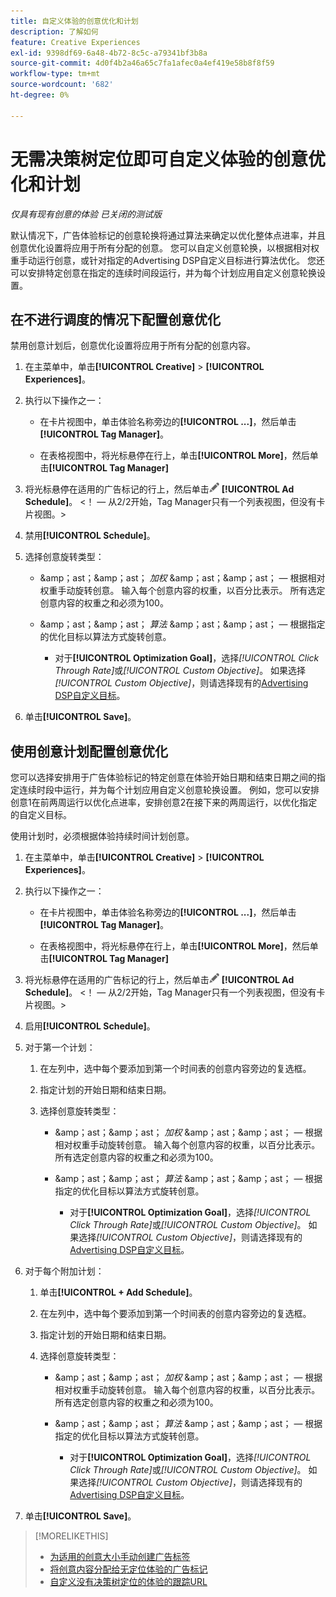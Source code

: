 ```yaml
---
title: 自定义体验的创意优化和计划
description: 了解如何
feature: Creative Experiences
exl-id: 9398df69-6a48-4b72-8c5c-a79341bf3b8a
source-git-commit: 4d0f4b2a46a65c7fa1afec0a4ef419e58b8f8f59
workflow-type: tm+mt
source-wordcount: '682'
ht-degree: 0%

---
```


# 无需决策树定位即可自定义体验的创意优化和计划

*仅具有现有创意的体验*
*已关闭的测试版*

默认情况下，广告体验标记的创意轮换将通过算法来确定以优化整体点进率，并且创意优化设置将应用于所有分配的创意。 您可以自定义创意轮换，以根据相对权重手动运行创意，或针对指定的Advertising DSP自定义目标进行算法优化。 <!-- verify -->您还可以安排特定创意在指定的连续时间段运行，并为每个计划应用自定义创意轮换设置。

## 在不进行调度的情况下配置创意优化

禁用创意计划后，创意优化设置将应用于所有分配的创意内容。

1. 在主菜单中，单击&#x200B;**[!UICONTROL Creative]** > **[!UICONTROL Experiences]**。

1. 执行以下操作之一：

   * 在卡片视图中，单击体验名称旁边的&#x200B;**[!UICONTROL ...]**，然后单击&#x200B;**[!UICONTROL Tag Manager]**。

   * 在表格视图中，将光标悬停在行上，单击&#x200B;**[!UICONTROL More]**，然后单击&#x200B;**[!UICONTROL Tag Manager]**

1. 将光标悬停在适用的广告标记的行上，然后单击![广告计划](/help/creative/assets/edit-gray.png "编辑跟踪URL") **[!UICONTROL Ad Schedule]**。 <!-- For targeted experiences, this is "Edit Schedules" -->&lt;！ — 从2/2开始，Tag Manager只有一个列表视图，但没有卡片视图。>

1. 禁用&#x200B;**[!UICONTROL Schedule]**。

1. 选择创意旋转类型：

   * &amp;amp；ast；&amp;amp；ast； *加权* &amp;amp；ast；&amp;amp；ast； — 根据相对权重手动旋转创意。 输入每个创意内容的权重，以百分比表示。 所有选定创意内容的权重之和必须为100。

   * &amp;amp；ast；&amp;amp；ast； *算法* &amp;amp；ast；&amp;amp；ast； — 根据指定的优化目标以算法方式旋转创意。

      * 对于&#x200B;**[!UICONTROL Optimization Goal]**，选择&#x200B;*[!UICONTROL Click Through Rate]*&#x200B;或&#x200B;*[!UICONTROL Custom Objective]*。  如果选择&#x200B;*[!UICONTROL Custom Objective]*，则请选择现有的[Advertising DSP自定义目标](/help/dsp/optimization/custom-goal.md)。<!-- Verify -->

1. 单击&#x200B;**[!UICONTROL Save]**。

## 使用创意计划配置创意优化

您可以选择安排用于广告体验标记的特定创意在体验开始日期和结束日期之间的指定连续时段中运行，并为每个计划应用自定义创意轮换设置。 例如，您可以安排创意1在前两周运行以优化点进率，安排创意2在接下来的两周运行，以优化指定的自定义目标。

使用计划时，必须根据体验持续时间计划创意。

1. 在主菜单中，单击&#x200B;**[!UICONTROL Creative]** > **[!UICONTROL Experiences]**。

1. 执行以下操作之一：

   * 在卡片视图中，单击体验名称旁边的&#x200B;**[!UICONTROL ...]**，然后单击&#x200B;**[!UICONTROL Tag Manager]**。

   * 在表格视图中，将光标悬停在行上，单击&#x200B;**[!UICONTROL More]**，然后单击&#x200B;**[!UICONTROL Tag Manager]**

1. 将光标悬停在适用的广告标记的行上，然后单击![广告计划](/help/creative/assets/edit-gray.png "编辑跟踪URL") **[!UICONTROL Ad Schedule]**。 <!-- For targeted experiences, this is "Edit Schedules" -->&lt;！ — 从2/2开始，Tag Manager只有一个列表视图，但没有卡片视图。>

1. 启用&#x200B;**[!UICONTROL Schedule]**。

1. 对于第一个计划：

   1. 在左列中，选中每个要添加到第一个时间表的创意内容旁边的复选框。

   1. 指定计划的开始日期和结束日期。

   1. 选择创意旋转类型：

      * &amp;amp；ast；&amp;amp；ast； *加权* &amp;amp；ast；&amp;amp；ast； — 根据相对权重手动旋转创意。 输入每个创意内容的权重，以百分比表示。 所有选定创意内容的权重之和必须为100。

      * &amp;amp；ast；&amp;amp；ast； *算法* &amp;amp；ast；&amp;amp；ast； — 根据指定的优化目标以算法方式旋转创意。

         * 对于&#x200B;**[!UICONTROL Optimization Goal]**，选择&#x200B;*[!UICONTROL Click Through Rate]*&#x200B;或&#x200B;*[!UICONTROL Custom Objective]*。  如果选择&#x200B;*[!UICONTROL Custom Objective]*，则请选择现有的[Advertising DSP自定义目标](/help/dsp/optimization/custom-goal.md)。<!-- Verify -->

1. 对于每个附加计划：

   1. 单击&#x200B;**[!UICONTROL + Add Schedule]**。

   1. 在左列中，选中每个要添加到第一个时间表的创意内容旁边的复选框。

   1. 指定计划的开始日期和结束日期。

   1. 选择创意旋转类型：

      * &amp;amp；ast；&amp;amp；ast； *加权* &amp;amp；ast；&amp;amp；ast； — 根据相对权重手动旋转创意。 输入每个创意内容的权重，以百分比表示。 所有选定创意内容的权重之和必须为100。

      * &amp;amp；ast；&amp;amp；ast； *算法* &amp;amp；ast；&amp;amp；ast； — 根据指定的优化目标以算法方式旋转创意。

         * 对于&#x200B;**[!UICONTROL Optimization Goal]**，选择&#x200B;*[!UICONTROL Click Through Rate]*&#x200B;或&#x200B;*[!UICONTROL Custom Objective]*。  如果选择&#x200B;*[!UICONTROL Custom Objective]*，则请选择现有的[Advertising DSP自定义目标](/help/dsp/optimization/custom-goal.md)。<!-- Verify -->

1. 单击&#x200B;**[!UICONTROL Save]**。

>[!MORELIKETHIS]
>
>* [为适用的创意大小手动创建广告标签](/help/creative/experiences/experience-tag-create-manually.md)
>* [将创意内容分配给无定位体验的广告标记](experience-tag-assign-creatives.md)
>* [自定义没有决策树定位的体验的跟踪URL](experience-tracking-urls-no-targeting.md)
